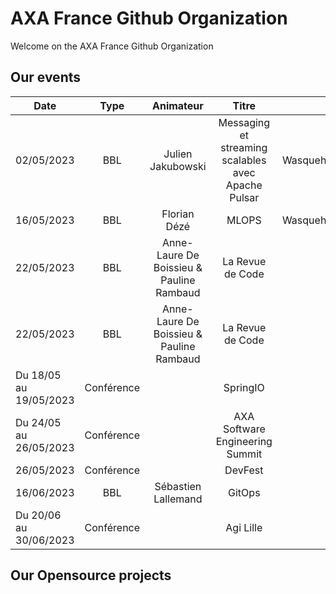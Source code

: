 # AXA France Github Organization

Welcome on the AXA France Github Organization

## Our events

| Date                      |    Type           |  Animateur                                    | Titre                                 |  Lieu                 |
|---                        |:-:                |:-:                                            |:-:                                    |--:                    |
| 02/05/2023                | BBL               | Julien Jakubowski                             |  Messaging et streaming scalables avec Apache Pulsar          | Wasquehal/Playground/Teams  |
| 16/05/2023                | BBL               | Florian Dézé                                  |  MLOPS                                | Wasquehal/Playground/Teams  |
| 22/05/2023                | BBL               | Anne-Laure De Boissieu & Pauline Rambaud      | La Revue de Code                      | Teams                 |
| 22/05/2023                | BBL               | Anne-Laure De Boissieu & Pauline Rambaud      | La Revue de Code                      | Teams                 |
| Du 18/05 au 19/05/2023    | Conférence        |                                               | SpringIO                              | Barcelone             |
| Du 24/05 au 26/05/2023    | Conférence        |                                               | AXA Software Engineering Summit       | Cologne               |
| 26/05/2023                | Conférence        |                                               | DevFest                               | Lille                 |
| 16/06/2023                | BBL               | Sébastien Lallemand                             |  GitOps          | Teams  |
| Du 20/06 au 30/06/2023    | Conférence        |                                               | Agi Lille      | Lille               |



## Our Opensource projects
